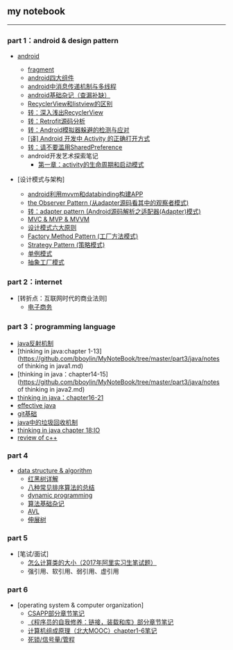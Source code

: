 ## my notebook
---
### part 1：android & design pattern
* [android](https://github.com/bboylin/MyNoteBook/tree/master/android&designPattern)
    * [fragment](https://github.com/bboylin/MyNoteBook/tree/master/android&designPattern/20160702)
    * [android四大组件](https://github.com/bboylin/MyNoteBook/tree/master/android&designPattern/20160704)
    * [android中消息传递机制与多线程](https://github.com/bboylin/MyNoteBook/tree/master/android&designPattern/20160706)
    * [android基础杂记（查漏补缺）](https://github.com/bboylin/MyNoteBook/tree/master/android&designPattern/20160708)
    * [RecyclerView和listview的区别](https://github.com/bboylin/MyNoteBook/tree/master/android&designPattern/20160713/readme.md)
    * [转：深入浅出RecyclerView](http://kymjs.com/code/2016/07/10/01)
    * [转：Retrofit源码分析](http://www.jianshu.com/p/c1a3a881a144)
    * [转：Android模拟器躲避的检测与应对](https://github.com/MindMac/HideAndroidEmulator/blob/master/XCON/Guess%20Where%20I%20am-Android%E6%A8%A1%E6%8B%9F%E5%99%A8%E8%BA%B2%E9%81%BF%E7%9A%84%E6%A3%80%E6%B5%8B%E4%B8%8E%E5%BA%94%E5%AF%B9.pdf)
    * [[译] Android 开发中 Activity 的正确打开方式](https://zhuanlan.zhihu.com/p/22153655)
    * [转：请不要滥用SharedPreference](https://zhuanlan.zhihu.com/p/22913991)
    * android开发艺术探索笔记
        * [第一章：activity的生命周期和启动模式](https://github.com/bboylin/MyNoteBook/tree/master/android&designPattern/art/ch1.md)

* [设计模式与架构] 
    * [android利用mvvm和databinding构建APP](https://github.com/bboylin/MyNoteBook/tree/master/android&designPattern/20160914/mvvm.md)
	* [the Observer Pattern (从adapter源码看其中的观察者模式)](https://github.com/bboylin/MyNoteBook/tree/master/android&designPattern/20160630)
	* [转：adapter pattern (Android源码解析之适配器(Adapter)模式)](https://github.com/bboylin/MyNoteBook/tree/master/android&designPattern/20160705)
    * [MVC & MVP & MVVM](https://github.com/bboylin/MyNoteBook/tree/master/android&designPattern/20160707)
    * [设计模式六大原则](https://github.com/bboylin/MyNoteBook/tree/master/android&designPattern/20160708/designPrinciple.md)
    * [Factory Method Pattern (工厂方法模式)](https://github.com/bboylin/MyNoteBook/blob/master/android%26designPattern/FactoryMethodPattern.md)
    * [Strategy Pattern (策略模式)](https://github.com/bboylin/MyNoteBook/blob/master/android%26designPattern/StrategyPattern.md)
    * [单例模式](https://github.com/bboylin/MyNoteBook/blob/master/android%26designPattern/Singleton.md)   
    * [抽象工厂模式](https://github.com/bboylin/MyNoteBook/blob/master/android%26designPattern/abstractFactory.md)    

### part 2：internet
* [转折点：互联网时代的商业法则]
    * [电子商务](https://github.com/bboylin/MyNoteBook/tree/master/part2/turningPoint/chapter5.md)

### part 3：programming language
* [java反射机制](https://github.com/bboylin/MyNoteBook/tree/master/part3/java/reflection.md)
* [thinking in java:chapter 1-13](https://github.com/bboylin/MyNoteBook/tree/master/part3/java/notes of thinking in java1.md)
* [thinking in java：chapter14-15](https://github.com/bboylin/MyNoteBook/tree/master/part3/java/notes of thinking in java2.md)
* [thinking in java：chapter16-21](https://github.com/bboylin/MyNoteBook/tree/master/part3/java/java3.md)
* [effective java](https://github.com/bboylin/MyNoteBook/tree/master/part3/java/effective-java1.md)
* [git基础](https://github.com/bboylin/testgit/blob/master/readme.md)
* [java中的垃圾回收机制](https://github.com/bboylin/MyNoteBook/tree/master/part3/gc/readme.md)
* [thinking in java chapter 18:IO](https://github.com/bboylin/MyNoteBook/tree/master/part3/java/io.md)
* [review of c++](https://github.com/bboylin/MyNoteBook/tree/master/part3/cppreview.md)

### part 4
* [data structure & algorithm](https://github.com/bboylin/MyNoteBook/tree/master/part4/readme.md)
    * [红黑树详解](http://blog.csdn.net/qq_29407877/article/details/49556143)
    * [八种常见排序算法的总结](https://github.com/bboylin/MyNoteBook/tree/master/part4/sort.md)
    * [dynamic programming](https://github.com/bboylin/MyNoteBook/tree/master/part4/dp.md)
    * [算法基础杂记](https://github.com/bboylin/MyNoteBook/tree/master/part4/zaji.md)
    * [AVL](https://github.com/bboylin/MyNoteBook/tree/master/part4/avl.md)
    * [伸展树](https://github.com/bboylin/MyNoteBook/tree/master/part4/splay.md)



### part 5
* [笔试/面试]
    * [怎么计算类的大小（2017年阿里实习生笔试题）](https://github.com/bboylin/MyNotebook/blob/master/part5/seizeof.md)
    * 强引用、软引用、弱引用、虚引用

### part 6
* [operating system & computer organization]
    * [CSAPP部分章节笔记](https://github.com/bboylin/MyNotebook/blob/master/part6/csapp.md)
    * [《程序员的自我修养：链接，装载和库》部分章节笔记](https://github.com/bboylin/MyNotebook/blob/master/part6/xiuyang.md)
    * [计算机组成原理（北大MOOC）chapter1-6笔记](https://github.com/bboylin/MyNotebook/blob/master/part6/计算机组成chapter1-6.pdf)
    * [死锁/信号量/管程](https://github.com/bboylin/MyNotebook/blob/master/part6/lock.md)
